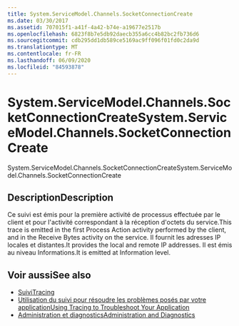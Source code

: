 ```yaml
---
title: System.ServiceModel.Channels.SocketConnectionCreate
ms.date: 03/30/2017
ms.assetid: 707015f1-a41f-4a42-b74e-a19677e2517b
ms.openlocfilehash: 6823f8b7e5db92daecb355a6cc4b82bc2fb736d6
ms.sourcegitcommit: cdb295dd1db589ce5169ac9ff096f01fd0c2da9d
ms.translationtype: MT
ms.contentlocale: fr-FR
ms.lasthandoff: 06/09/2020
ms.locfileid: "84593878"
---
```

# <a name="systemservicemodelchannelssocketconnectioncreate"></a><span data-ttu-id="16308-102">System.ServiceModel.Channels.SocketConnectionCreate</span><span class="sxs-lookup"><span data-stu-id="16308-102">System.ServiceModel.Channels.SocketConnectionCreate</span></span>
<span data-ttu-id="16308-103">System.ServiceModel.Channels.SocketConnectionCreate</span><span class="sxs-lookup"><span data-stu-id="16308-103">System.ServiceModel.Channels.SocketConnectionCreate</span></span>  
  
## <a name="description"></a><span data-ttu-id="16308-104">Description</span><span class="sxs-lookup"><span data-stu-id="16308-104">Description</span></span>  
 <span data-ttu-id="16308-105">Ce suivi est émis pour la première activité de processus effectuée par le client et pour l'activité correspondant à la réception d'octets du service.</span><span class="sxs-lookup"><span data-stu-id="16308-105">This trace is emitted in the first Process Action activity performed by the client, and in the Receive Bytes activity on the service.</span></span> <span data-ttu-id="16308-106">Il fournit les adresses IP locales et distantes.</span><span class="sxs-lookup"><span data-stu-id="16308-106">It provides the local and remote IP addresses.</span></span> <span data-ttu-id="16308-107">Il est émis au niveau Informations.</span><span class="sxs-lookup"><span data-stu-id="16308-107">It is emitted at Information level.</span></span>  
  
## <a name="see-also"></a><span data-ttu-id="16308-108">Voir aussi</span><span class="sxs-lookup"><span data-stu-id="16308-108">See also</span></span>

- [<span data-ttu-id="16308-109">Suivi</span><span class="sxs-lookup"><span data-stu-id="16308-109">Tracing</span></span>](index.md)
- [<span data-ttu-id="16308-110">Utilisation du suivi pour résoudre les problèmes posés par votre application</span><span class="sxs-lookup"><span data-stu-id="16308-110">Using Tracing to Troubleshoot Your Application</span></span>](using-tracing-to-troubleshoot-your-application.md)
- [<span data-ttu-id="16308-111">Administration et diagnostics</span><span class="sxs-lookup"><span data-stu-id="16308-111">Administration and Diagnostics</span></span>](../index.md)
